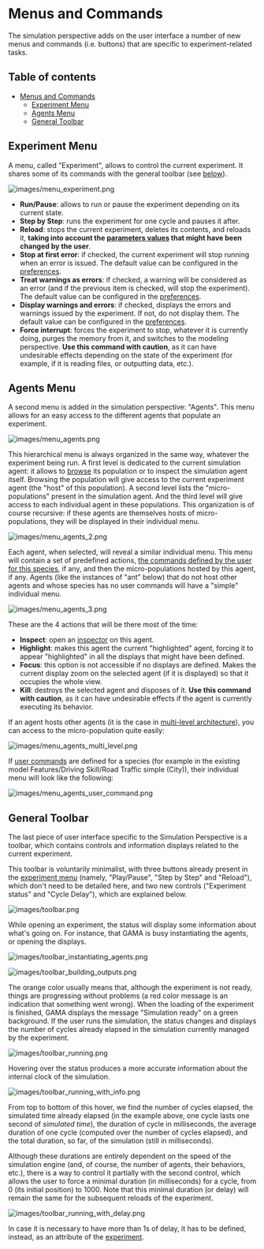 
# Menus and Commands



The simulation perspective adds on the user interface a number of new menus and commands (i.e. buttons) that are specific to experiment-related tasks.



## Table of contents 

* [Menus and Commands](#menus-and-commands)
	* [Experiment Menu](#experiment-menu)
	* [Agents Menu](#agents-menu)
	* [General Toolbar](#general-toolbar)



## Experiment Menu
A menu, called "Experiment", allows to control the current experiment. It shares some of its commands with the general toolbar (see [below](#general-toolbar)).

![images/menu_experiment.png](images/menu_experiment.png)


  * **Run/Pause**: allows to run or pause the experiment depending on its current state.
  * **Step by Step**: runs the experiment for one cycle and pauses it after.
  * **Reload**: stops the current experiment, deletes its contents, and reloads it, **taking into account the [parameters values](https://github.com/mazarsju/gama_doc_17/wiki/References/PlatformDocumentation/RunningExperiments/ParametersView.md) that might have been changed by the user**.
  * **Stop at first error**: if checked, the current experiment will stop running when an error is issued. The default value can be configured in the [preferences](https://github.com/mazarsju/gama_doc_17/wiki/References/PlatformDocumentation/Preferences.md).
  * **Treat warnings as errors**: if checked, a warning will be considered as an error (and if the previous item is checked, will stop the experiment). The default value can be configured in the [preferences](https://github.com/mazarsju/gama_doc_17/wiki/References/PlatformDocumentation/Preferences.md).
  * **Display warnings and errors**: if checked, displays the errors and warnings issued by the experiment. If not, do not display them. The default value can be configured in the [preferences](https://github.com/mazarsju/gama_doc_17/wiki/References/PlatformDocumentation/Preferences.md).
  * **Force interrupt**: forces the experiment to stop, whatever it is currently doing, purges the memory from it, and switches to the modeling perspective. **Use this command with caution**, as it can have undesirable effects depending on the state of the experiment (for example, if it is reading files, or outputting data, etc.).






## Agents Menu

A second menu is added in the simulation perspective: "Agents". This menu allows for an easy access to the different agents that populate an experiment.

![images/menu_agents.png](images/menu_agents.png)


This hierarchical menu is always organized in the same way, whatever the experiment being run. A first level is dedicated to the current simulation agent: it allows to [browse](https://github.com/mazarsju/gama_doc_17/wiki/References/PlatformDocumentation/RunningExperiments/InspectorsAndMonitors.md) its population or to inspect the simulation agent itself. Browsing the population will give access to the current experiment agent (the "host" of this population). A second level lists the "micro-populations" present in the simulation agent. And the third level will give access to each individual agent in these populations. This organization is of course recursive: if these agents are themselves hosts of micro-populations, they will be displayed in their individual menu.

![images/menu_agents_2.png](images/menu_agents_2.png)



Each agent, when selected, will reveal a similar individual menu. This menu will contain a set of predefined actions, [the commands defined by the user for this species](https://github.com/mazarsju/gama_doc_17/wiki/Tutorials/LearnGAMLStepByStep/DefiningGUIExperiment/DefiningUserInteraction.md#define-user-command), if any, and then the micro-populations hosted by this agent, if any. Agents (like the instances of "ant" below) that do not host other agents and whose species has no user commands will have a "simple" individual menu.

![images/menu_agents_3.png](images/menu_agents_3.png)

These are the 4 actions that will be there most of the time:

  * **Inspect**: open an [inspector](https://github.com/mazarsju/gama_doc_17/wiki/References/PlatformDocumentation/RunningExperiments/InspectorsAndMonitors.md) on this agent.
  * **Highlight**: makes this agent the current "highlighted" agent, forcing it to appear "highlighted" in all the displays that might have been defined.
  * **Focus**: this option is not accessible if no displays are defined. Makes the current display zoom on the selected agent (if it is displayed) so that it occupies the whole view.
  * **Kill**: destroys the selected agent and disposes of it. **Use this command with caution**, as it can have undesirable effects if the agent is currently executing its behavior.

If an agent hosts other agents (it is the case in [multi-level architecture](https://github.com/mazarsju/gama_doc_17/wiki/Tutorials/LearnGAMLStepByStep/DefiningAdvancedSpecies/MultiLevelArchitecture.md)), you can access to the micro-population quite easily: 

![images/menu_agents_multi_level.png](images/menu_agents_multi_level.png)

If [user commands](https://github.com/mazarsju/gama_doc_17/wiki/Tutorials/LearnGAMLStepByStep/DefiningGUIExperiment/DefiningUserInteraction.md#define-user-command) are defined for a species (for example in the existing model Features/Driving Skill/Road Traffic simple (City)), their individual menu will look like the following:

![images/menu_agents_user_command.png](images/menu_agents_user_command.png)




## General Toolbar

The last piece of user interface specific to the Simulation Perspective is a toolbar, which contains controls and information displays related to the current experiment.

This toolbar is voluntarily minimalist, with three buttons already present in the [experiment menu](#experiment-menu) (namely, "Play/Pause", "Step by Step" and "Reload"), which don't need to be detailed here, and two new controls ("Experiment status" and "Cycle Delay"), which are explained below.

![images/toolbar.png](images/toolbar.png)


While opening an experiment, the status will display some information about what's going on. For instance, that GAMA is busy instantiating the agents, or opening the displays.

![images/toolbar_instantiating_agents.png](images/toolbar_instantiating_agents.png)


![images/toolbar_building_outputs.png](images/toolbar_building_outputs.png)


The orange color usually means that, although the experiment is not ready, things are progressing without problems (a red color message is an indication that something went wrong). When the loading of the experiment is finished, GAMA displays the message "Simulation ready" on a green background. If the user runs the simulation, the status changes and displays the number of cycles already elapsed in the simulation currently managed by the experiment.

![images/toolbar_running.png](images/toolbar_running.png)


Hovering over the status produces a more accurate information about the internal clock of the simulation.

![images/toolbar_running_with_info.png](images/toolbar_running_with_info.png)



From top to bottom of this hover, we find the number of cycles elapsed, the simulated time already elapsed (in the example above, one cycle lasts one second of _simulated time_), the duration of cycle in milliseconds, the average duration of one cycle (computed over the number of cycles elapsed), and the total duration, so far, of the simulation (still in milliseconds).

Although these durations are entirely dependent on the speed of the simulation engine (and, of course, the number of agents, their behaviors, etc.), there is a way to control it partially with the second control, which allows the user to force a minimal duration (in milliseconds) for a cycle, from 0 (its initial position) to 1000. Note that this minimal duration (or delay) will remain the same for the subsequent reloads of the experiment.

![images/toolbar_running_with_delay.png](images/toolbar_running_with_delay.png)


In case it is necessary to have more than 1s of delay, it has to be defined, instead, as an attribute of the [experiment](https://github.com/mazarsju/gama_doc_17/wiki/References/GAMLReferences/BuiltInSpecies/ExperimentBuiltIn.md).